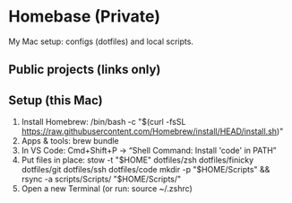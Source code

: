 # Homebase (Private)

My Mac setup: configs (dotfiles) and local scripts.

## Public projects (links only)

<!-- - mytool → https://github.com/YOURNAME/mytool -->
<!-- - myapp  → https://github.com/YOURNAME/myapp -->

## Setup (this Mac)

1) Install Homebrew:
   /bin/bash -c "$(curl -fsSL https://raw.githubusercontent.com/Homebrew/install/HEAD/install.sh)"
2) Apps & tools:
   brew bundle
3) In VS Code: Cmd+Shift+P → “Shell Command: Install 'code' in PATH”
4) Put files in place:
   stow -t "$HOME" dotfiles/zsh dotfiles/finicky dotfiles/git dotfiles/ssh dotfiles/code
   mkdir -p "$HOME/Scripts" && rsync -a scripts/Scripts/ "$HOME/Scripts/"
5) Open a new Terminal (or run: source ~/.zshrc)

